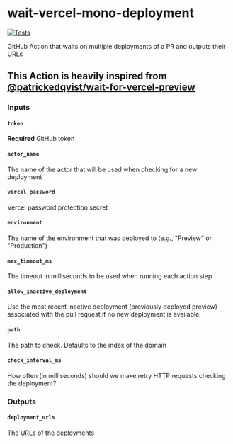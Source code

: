 # wait-vercel-mono-deployment

[![Tests](https://github.com/iuliancmarcu/wait-vercel-mono-deployment/actions/workflows/test.yml/badge.svg?branch=main)](https://github.com/iuliancmarcu/wait-vercel-mono-deployment/actions/workflows/test.yml)

GitHub Action that waits on multiple deployments of a PR and outputs their URLs

## This Action is heavily inspired from [@patrickedqvist/wait-for-vercel-preview](https://github.com/patrickedqvist/wait-for-vercel-preview)

### Inputs

#### `token`

**Required** GitHub token

#### `actor_name`

The name of the actor that will be used when checking for a new deployment

#### `vercel_password`

Vercel password protection secret

#### `environment`

The name of the environment that was deployed to (e.g., "Preview" or "Production")

#### `max_timeout_ms`

The timeout in milliseconds to be used when running each action step

#### `allow_inactive_deployment`

Use the most recent inactive deployment (previously deployed preview) associated with the pull request if no new deployment is available.

#### `path`

The path to check. Defaults to the index of the domain

#### `check_interval_ms`

How often (in milliseconds) should we make retry HTTP requests checking the deployment?

### Outputs

#### `deployment_urls`

The URLs of the deployments
